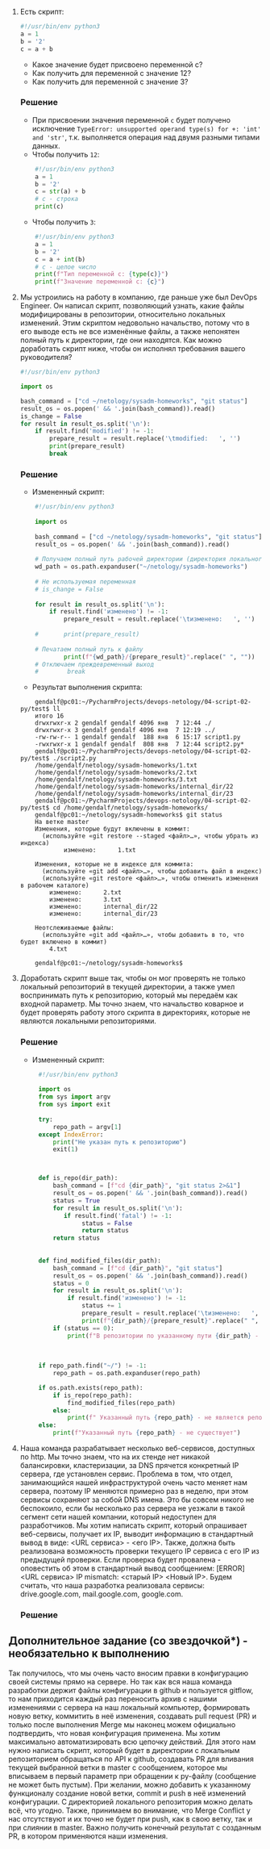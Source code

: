 1. Есть скрипт:
	```python
    #!/usr/bin/env python3
	a = 1
	b = '2'
	c = a + b
	```
	* Какое значение будет присвоено переменной c?
	* Как получить для переменной c значение 12?
	* Как получить для переменной c значение 3?
    ### Решение
    *  При присвоении значения переменной `c` будет получено исключение `TypeError: unsupported operand type(s) for +: 'int' and 'str'`, т.к. выполняется операция над двумя разными типами данных.
    * Чтобы получить `12`:
    ```python
        #!/usr/bin/env python3
        a = 1
        b = '2'
        c = str(a) + b
        # c - строка
        print(c)
    ```
    *  Чтобы получить `3`:
    ```python
        #!/usr/bin/env python3
        a = 1
        b = '2'
        c = a + int(b)
        # c - целое число
        print(f"Тип переменной с: {type(c)}")
        print(f"Значение переменной с: {c}")
    ```
2. Мы устроились на работу в компанию, где раньше уже был DevOps Engineer. Он написал скрипт, позволяющий узнать, какие файлы модифицированы в репозитории, относительно локальных изменений. Этим скриптом недовольно начальство, потому что в его выводе есть не все изменённые файлы, а также непонятен полный путь к директории, где они находятся. Как можно доработать скрипт ниже, чтобы он исполнял требования вашего руководителя?

	```python
    #!/usr/bin/env python3

    import os

	bash_command = ["cd ~/netology/sysadm-homeworks", "git status"]
	result_os = os.popen(' && '.join(bash_command)).read()
    is_change = False
	for result in result_os.split('\n'):
        if result.find('modified') != -1:
            prepare_result = result.replace('\tmodified:   ', '')
            print(prepare_result)
            break

	```
   ### Решение
   * Измененный скрипт:
   ```python
       #!/usr/bin/env python3
       
       import os
       
       bash_command = ["cd ~/netology/sysadm-homeworks", "git status"]
       result_os = os.popen(' && '.join(bash_command)).read()
       
       # Получаем полный путь рабочей директории (директория локального репозитория)
       wd_path = os.path.expanduser("~/netology/sysadm-homeworks")
       
       # Не используемая переменная
       # is_change = False
       
       for result in result_os.split('\n'):
           if result.find('изменено') != -1:
               prepare_result = result.replace('\tизменено:   ', '')
	       
       #       print(prepare_result)
       
       # Печатаем полный путь к файлу
               print(f"{wd_path}/{prepare_result}".replace(" ", ""))
       # Отключаем преждевременный выход
       #        break
   
   ```
   * Результат выполнения скрипта:
   ```
       gendalf@pc01:~/PycharmProjects/devops-netology/04-script-02-py/test$ ll
       итого 16
       drwxrwxr-x 2 gendalf gendalf 4096 янв  7 12:44 ./
       drwxrwxr-x 3 gendalf gendalf 4096 янв  7 12:19 ../
       -rw-rw-r-- 1 gendalf gendalf  188 янв  6 15:17 script1.py
       -rwxrwxr-x 1 gendalf gendalf  808 янв  7 12:44 script2.py*
       gendalf@pc01:~/PycharmProjects/devops-netology/04-script-02-py/test$ ./script2.py 
       /home/gendalf/netology/sysadm-homeworks/1.txt
       /home/gendalf/netology/sysadm-homeworks/2.txt
       /home/gendalf/netology/sysadm-homeworks/3.txt
       /home/gendalf/netology/sysadm-homeworks/internal_dir/22
       /home/gendalf/netology/sysadm-homeworks/internal_dir/23
       gendalf@pc01:~/PycharmProjects/devops-netology/04-script-02-py/test$ cd /home/gendalf/netology/sysadm-homeworks/
       gendalf@pc01:~/netology/sysadm-homeworks$ git status
       На ветке master
       Изменения, которые будут включены в коммит:
         (используйте «git restore --staged <файл>…», чтобы убрать из индекса)
       	       изменено:      1.txt
                      
       Изменения, которые не в индексе для коммита:
         (используйте «git add <файл>…», чтобы добавить файл в индекс)
         (используйте «git restore <файл>…», чтобы отменить изменения в рабочем каталоге)
	       изменено:      2.txt
	       изменено:      3.txt
	       изменено:      internal_dir/22
	       изменено:      internal_dir/23

       Неотслеживаемые файлы:
         (используйте «git add <файл>…», чтобы добавить в то, что будет включено в коммит)
	       4.txt
       
       gendalf@pc01:~/netology/sysadm-homeworks$ 
   ```
3. Доработать скрипт выше так, чтобы он мог проверять не только локальный репозиторий в текущей директории, а также умел воспринимать путь к репозиторию, который мы передаём как входной параметр. Мы точно знаем, что начальство коварное и будет проверять работу этого скрипта в директориях, которые не являются локальными репозиториями.
   ### Решение
   * Измененный скрипт:
   ```python
        #!/usr/bin/env python3
        
        import os
        from sys import argv
        from sys import exit
        
        try:
            repo_path = argv[1]
        except IndexError:
            print("Не указан путь к репозиторию")
            exit(1)



        def is_repo(dir_path):
            bash_command = [f"cd {dir_path}", "git status 2>&1"]
            result_os = os.popen(' && '.join(bash_command)).read()
            status = True
            for result in result_os.split('\n'):
               if result.find('fatal') != -1:
                    status = False
                    return status
            return status
        
        
        def find_modified_files(dir_path):
            bash_command = [f"cd {dir_path}", "git status"]
            result_os = os.popen(' && '.join(bash_command)).read()
            status = 0
            for result in result_os.split('\n'):
                if result.find('изменено') != -1:
                    status += 1
                    prepare_result = result.replace('\tизменено:   ', '')
                    print(f"{dir_path}/{prepare_result}".replace(" ", ""))
            if (status == 0):
                print(f"В репозитории по указанному пути {dir_path} - нет измененных файлов")
        
        
        
        if repo_path.find("~/") != -1:
            repo_path = os.path.expanduser(repo_path)

        if os.path.exists(repo_path):
            if is_repo(repo_path):
                find_modified_files(repo_path)
            else:
                print(f" Указанный путь {repo_path} - не является репозиторием")
        else:
            print(f"Указанный путь {repo_path} - не существует")

   ```
4. Наша команда разрабатывает несколько веб-сервисов, доступных по http. Мы точно знаем, что на их стенде нет никакой балансировки, кластеризации, за DNS прячется конкретный IP сервера, где установлен сервис. Проблема в том, что отдел, занимающийся нашей инфраструктурой очень часто меняет нам сервера, поэтому IP меняются примерно раз в неделю, при этом сервисы сохраняют за собой DNS имена. Это бы совсем никого не беспокоило, если бы несколько раз сервера не уезжали в такой сегмент сети нашей компании, который недоступен для разработчиков. Мы хотим написать скрипт, который опрашивает веб-сервисы, получает их IP, выводит информацию в стандартный вывод в виде: <URL сервиса> - <его IP>. Также, должна быть реализована возможность проверки текущего IP сервиса c его IP из предыдущей проверки. Если проверка будет провалена - оповестить об этом в стандартный вывод сообщением: [ERROR] <URL сервиса> IP mismatch: <старый IP> <Новый IP>. Будем считать, что наша разработка реализовала сервисы: drive.google.com, mail.google.com, google.com.
   ### Решение
## Дополнительное задание (со звездочкой*) - необязательно к выполнению

Так получилось, что мы очень часто вносим правки в конфигурацию своей системы прямо на сервере. Но так как вся наша команда разработки держит файлы конфигурации в github и пользуется gitflow, то нам приходится каждый раз переносить архив с нашими изменениями с сервера на наш локальный компьютер, формировать новую ветку, коммитить в неё изменения, создавать pull request (PR) и только после выполнения Merge мы наконец можем официально подтвердить, что новая конфигурация применена. Мы хотим максимально автоматизировать всю цепочку действий. Для этого нам нужно написать скрипт, который будет в директории с локальным репозиторием обращаться по API к github, создавать PR для вливания текущей выбранной ветки в master с сообщением, которое мы вписываем в первый параметр при обращении к py-файлу (сообщение не может быть пустым). При желании, можно добавить к указанному функционалу создание новой ветки, commit и push в неё изменений конфигурации. С директорией локального репозитория можно делать всё, что угодно. Также, принимаем во внимание, что Merge Conflict у нас отсутствуют и их точно не будет при push, как в свою ветку, так и при слиянии в master. Важно получить конечный результат с созданным PR, в котором применяются наши изменения. 

